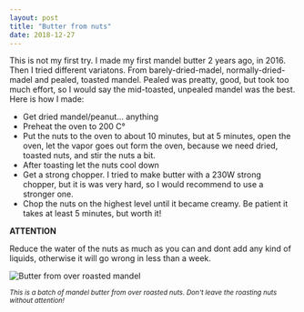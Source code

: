 ```yaml
---
layout: post
title: "Butter from nuts"
date: 2018-12-27
---
```


This is not my first try. I made my first mandel butter 2 years ago, in 2016. Then I tried different variatons. From barely-dried-madel, normally-dried-madel and pealed, toasted mandel. Pealed was preatty, good, but took too much effort, so I would say the mid-toasted, unpealed mandel was the best. Here is how I made:
 *  Get dried mandel/peanut... anything
 *  Preheat the oven to 200 C°
 *  Put the nuts to the oven to about 10 minutes, but at 5 minutes, open the oven, let the vapor goes out form the oven, because we need dried, toasted nuts, and stir the nuts a bit.
 *  After toasting let the nuts cool down
 *  Get a strong chopper. I tried to make butter with a 230W strong chopper, but it is was very hard, so I would recommend to use a stronger one.
 *  Chop the nuts on the highest level until it became creamy. Be patient it takes at least 5 minutes, but worth it!
 
 
**ATTENTION**

Reduce the water of the nuts as much as you can and dont add any kind of liquids, otherwise it will go wrong in less than a week.

![Butter from over roasted mandel](http://franyek.github.io/images/2018-12-27-butter-from-buts-01.jpg)

<sub>*This is a batch of mandel butter from over roasted nuts. Don't leave the roasting nuts without attention!*<sub>